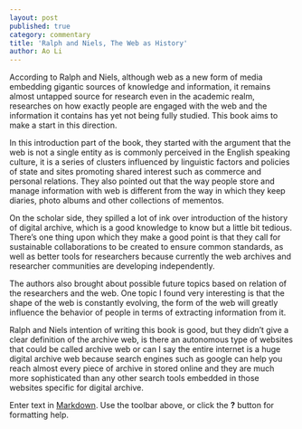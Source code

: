 ```yaml
---
layout: post
published: true
category: commentary
title: 'Ralph and Niels, The Web as History'
author: Ao Li
---
```

According to Ralph and Niels, although web as a new form of media embedding gigantic sources of knowledge and information, it remains almost untapped source for research even in the academic realm, researches on how exactly people are engaged with the web and the information it contains has yet not being fully studied. This book aims to make a start in this direction.

In this introduction part of the book, they started with the argument that the web is not a single entity as is commonly perceived in the English speaking culture, it is a series of clusters influenced by linguistic factors and policies of state and sites promoting shared interest such as commerce and personal relations. They also pointed out that the way people store and manage information with web is different from the way in which they keep diaries, photo albums and other collections of mementos. 

On the scholar side, they spilled a lot of ink over introduction of the history of digital archive, which is a good knowledge to know but a little bit tedious. There’s one thing upon which they make a good point is that they call for sustainable collaborations to be created to ensure common standards, as well as better tools for researchers because currently the web archives and researcher communities are developing independently.

The authors also brought about possible future topics based on relation of the researchers and the web. One topic I found very interesting is that the shape of the web is constantly evolving, the form of the web will greatly influence the behavior of people in terms of extracting information from it. 

Ralph and Niels intention of writing this book is good, but they didn’t give a clear definition of the archive web, is there an autonomous type of websites that could be called archive web or can I say the entire internet is a huge digital archive web because search engines such as google can help you reach almost every piece of archive in stored online and they are much more sophisticated than any other search tools embedded in those websites specific for digital archive.

Enter text in [Markdown](http://daringfireball.net/projects/markdown/). Use the toolbar above, or click the **?** button for formatting help.
